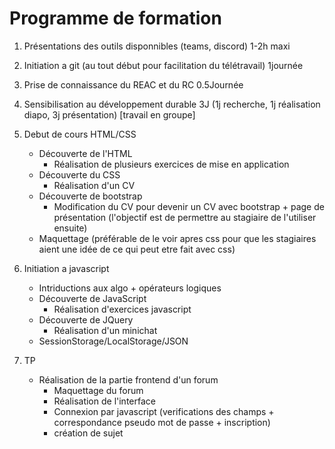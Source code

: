 # Programme de formation

1. Présentations des outils disponnibles (teams, discord) 1-2h maxi

2. Initiation a git (au tout début pour facilitation du télétravail) 1journée

3. Prise de connaissance du REAC et du RC 0.5Journée

4. Sensibilisation au développement durable 3J (1j recherche, 1j réalisation diapo, 3j présentation) [travail en groupe]

5. Debut de cours HTML/CSS
    - Découverte de l'HTML
      - Réalisation de plusieurs exercices de mise en application
    - Découverte du CSS
      - Réalisation d'un CV 
    - Découverte de bootstrap
      - Modification du CV pour devenir un CV avec bootstrap + page de présentation (l'objectif est de permettre au stagiaire de l'utiliser ensuite)
    - Maquettage (préférable de le voir apres css pour que les stagiaires aient une idée de ce qui peut etre fait avec css)
6. Initiation a javascript
    - Intriductions aux algo + opérateurs logiques
    - Découverte de JavaScript
      - Réalisation d'exercices javascript
    - Découverte de JQuery
      - Réalisation d'un minichat
    - SessionStorage/LocalStorage/JSON
7. TP
    - Réalisation de la partie frontend d'un forum
      - Maquettage du forum
      - Réalisation de l'interface
      - Connexion par javascript (verifications des champs + correspondance pseudo mot de passe + inscription)
      - création de sujet 
